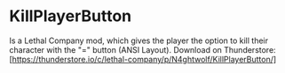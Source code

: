 # KillPlayerButton
Is a Lethal Company mod, which gives the player the option to kill their character with the "=" button (ANSI Layout). 
Download on Thunderstore: [https://thunderstore.io/c/lethal-company/p/N4ghtwolf/KillPlayerButton/]
